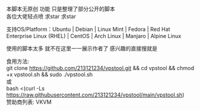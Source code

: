 本脚本无原创 功能 只是整理了部分公开的脚本</br>
各位大佬轻点喷 求star 求star</br>

支持OS/Platform：Ubuntu | Debian | Linux Mint | Fedora | Red Hat Enterprise Linux (RHEL) | CentOS | Arch Linux | Manjaro | Alpine Linux </br>

使用的脚本太多 就不在这里一一展示作者了 感兴趣的直接搜就是</br>

食用方法: </br>
git clone https://github.com/213121234/vpstool.git && cd vpstool && chmod +x vpstool.sh && sudo ./vpstool.sh</br>
或 </br>
bash <(curl -Ls https://raw.githubusercontent.com/213121234/vpstool/main/vpstool.sh)</br>
赞助商列表: VKVM
